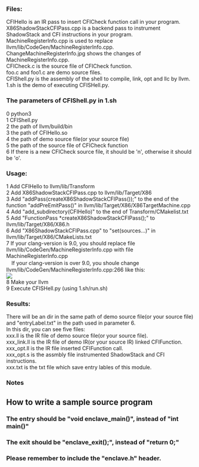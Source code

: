 ### Files:
CFIHello is an IR pass to insert CFICheck function call in your program.  
X86ShadowStackCFIPass.cpp is a backend pass to instrument ShadowStack and CFI instructions in your program.  
MachineRegisterInfo.cpp is used to replace llvm/lib/CodeGen/MachineRegisterInfo.cpp.  
ChangeMachineRegisterInfo.jpg shows the changes of MachineRegisterInfo.cpp.  
CFICheck.c is the source file of CFICheck function.  
foo.c and foo1.c are demo source files.  
CFIShell.py is the assembly of the shell to compile, link, opt and llc by llvm.  
1.sh is the demo of executing CFISHell.py.  

### The parameters of CFIShell.py in 1.sh
0 python3  
1 CFIShell.py  
2 the path of llvm/build/bin  
3 the path of CFIHello.so  
4 the path of demo source file(or your source file)  
5 the path of the source file of CFICheck function  
6 If there is a new CFICheck source file, it should be 'n', otherwise it should be 'o'.  

### Usage:
1 Add CFIHello to llvm/lib/Transform  
2 Add X86ShadowStackCFIPass.cpp to llvm/lib/Target/X86  
3 Add "addPass(createX86ShadowStackCFIPass());" to the end of the function "addPreEmitPass()" in llvm/lib/Target/X86/X86TargetMachine.cpp  
4 Add "add_subdirectory(CFIHello)" to the end of Transform/CMakelist.txt  
5 Add "FunctionPass *createX86ShadowStackCFIPass();" to llvm/lib/Target/X86/X86.h  
6 Add "X86ShadowStackCFIPass.cpp" to "set(sources...)" in llvm/lib/Target/X86/CMakeLists.txt  
7 If your clang-version is 9.0, you should replace file llvm/lib/CodeGen/MachineRegisterInfo.cpp with file MachineRegisterInfo.cpp  
　If your clang-version is over 9.0, you shoule change llvm/lib/CodeGen/MachineRegisterInfo.cpp:266 like this:  
  ![](https://github.com/StanPlatinum/elf-respect/blob/master/ShadowStackCFI/ChangeMachineRegisterInfo.png)  
8 Make your llvm  
9 Execute CFISHell.py (using 1.sh/run.sh)

### Results:
There will be an dir in the same path of demo source file(or your source file) and "entryLabel.txt" in the path used in parameter 6.  
In this dir, you can see five files:  
xxx.ll is the IR file of demo source file(or your source file).  
xxx_link.ll is the IR file of demo IR(or your source IR) linked CFIFunction.  
xxx_opt.ll is the IR file inserted CFIFunction call.  
xxx_opt.s is the assmbly file instrumented ShadowStack and CFI instructions.  
xxx.txt is the txt file which save entry lables of this module.  

### Notes
## How to write a sample source program
### The entry should be "void enclave_main()", instead of "int main()"
### The exit should be "enclave_exit();", instead of "return 0;"
### Please remember to include the "enclave.h" header.
